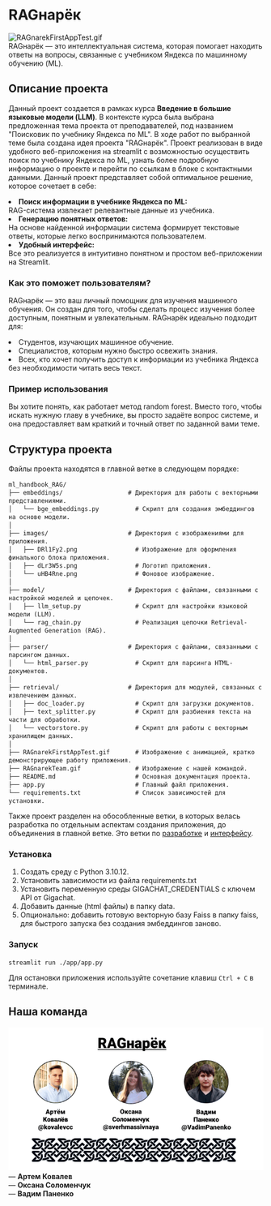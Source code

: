 # RAGнарёк
![RAGnarekFirstAppTest.gif](https://github.com/kovalevcc/ml_handbook_RAG/blob/main/RAGnarekFirstAppTest.gif)
<br>RAGнарёк — это интеллектуальная система, которая помогает находить ответы на вопросы, связанные с учебником Яндекса по машинному обучению (ML).
## Описание проекта
Данный проект создается в рамках курса <b>Введение в большие языковые модели (LLM)</b>. В контексте курса была выбрана предложенная тема проекта от преподавателей, под названием "Поисковик по учебнику Яндекса по ML". В ходе работ по выбранной теме была создана идея проекта "RAGнарёк". Проект реализован в виде удобного веб-приложения на streamlit с возможностью осуществить поиск по учебнику Яндекса по ML, узнать более подробную информацию о проекте и перейти по ссылкам в блоке с контактными данными. Данный проект представляет собой оптимальное решение, которое сочетает в себе:
            <li><b>Поиск информации в учебнике Яндекса по ML:</b>  
            RAG-система извлекает релевантные данные из учебника.</li>
            <li><b>Генерацию понятных ответов:</b>  
            На основе найденной информации система формирует текстовые ответы, которые легко воспринимаются пользователем.</li>
            <li><b>Удобный интерфейс:</b>  
            Все это реализуется в интуитивно понятном и простом веб-приложении на Streamlit. </li>
### Как это поможет пользователям?
RAGнарёк — это ваш личный помощник для изучения машинного обучения. Он создан для того, чтобы сделать процесс изучения более доступным, понятным и увлекательным. RAGнарёк идеально подходит для:
            <li>Студентов, изучающих машинное обучение.</li>
            <li>Специалистов, которым нужно быстро освежить знания.</li>
            <li>Всех, кто хочет получить доступ к информации из учебника Яндекса без необходимости читать весь текст.</li>
### Пример использования
Вы хотите понять, как работает метод random forest. Вместо того, чтобы искать нужную главу в учебнике, вы просто задаёте вопрос системе, и она предоставляет вам краткий и точный ответ по заданной вами теме.
## Структура проекта
Файлы проекта находятся в главной ветке в следующем порядке:

```
ml_handbook_RAG/
├── embeddings/                  # Директория для работы с векторными представлениями.
│   └── bge_embeddings.py          # Скрипт для создания эмбеддингов на основе модели.
│
├── images/                      # Директория с изображениями для приложения.
│   ├── DRl1Fy2.png                # Изображение для оформления финального блока приложения.
│   ├── dLr3W5s.png                # Логотип приложения.
│   └── uHB4Rne.png                # Фоновое изображение.
│
├── model/                       # Директория с файлами, связанными с настройкой моделей и цепочек.
│   ├── llm_setup.py               # Скрипт для настройки языковой модели (LLM).
│   └── rag_chain.py               # Реализация цепочки Retrieval-Augmented Generation (RAG).
│
├── parser/                      # Директория с файлами, связанными с парсингом данных.
│   └── html_parser.py             # Скрипт для парсинга HTML-документов.
│
├── retrieval/                   # Директория для модулей, связанных с извлечением данных.
│   ├── doc_loader.py              # Скрипт для загрузки документов.
│   ├── text_splitter.py           # Скрипт для разбиения текста на части для обработки.
│   └── vectorstore.py             # Скрипт для работы с векторным хранилищем данных.
│
├── RAGnarekFirstAppTest.gif       # Изображение с анимацией, кратко демонстрирующее работу приложения.
├── RAGnarekTeam.gif               # Изображение с нашей командой.
├── README.md                      # Основная документация проекта.
├── app.py                         # Главный файл приложения.
└── requirements.txt               # Список зависимостей для установки.
```

Также проект разделен на обособленные ветки, в которых велась разработка по отдельным аспектам создания приложения, до объединения в главной ветке. Это ветки по [разработке](https://github.com/kovalevcc/ml_handbook_RAG/tree/dev) и [интерфейсу](https://github.com/kovalevcc/ml_handbook_RAG/tree/app).

### Установка
1. Создать среду с Python 3.10.12.
2. Установить зависимости из файла requirements.txt 
3. Установить переменную среды GIGACHAT_CREDENTIALS c ключем API от Gigachat.
4. Добавить данные (html файлы) в папку data.
5. Опционально: добавить готовую векторную базу Faiss в папку faiss, для быстрого запуска без создания эмбеддингов заново.

### Запуск
```
streamlit run ./app/app.py
```

Для остановки приложения используйте сочетание клавиш `Ctrl + C` в терминале.

## Наша команда
![RAGnarekTeam.gif](https://github.com/kovalevcc/ml_handbook_RAG/blob/main/RAGnarekTeam.gif)
<br>— <b>Артем Ковалев</b>
<br>— <b>Оксана Соломенчук</b>
<br>— <b>Вадим Паненко</b>

